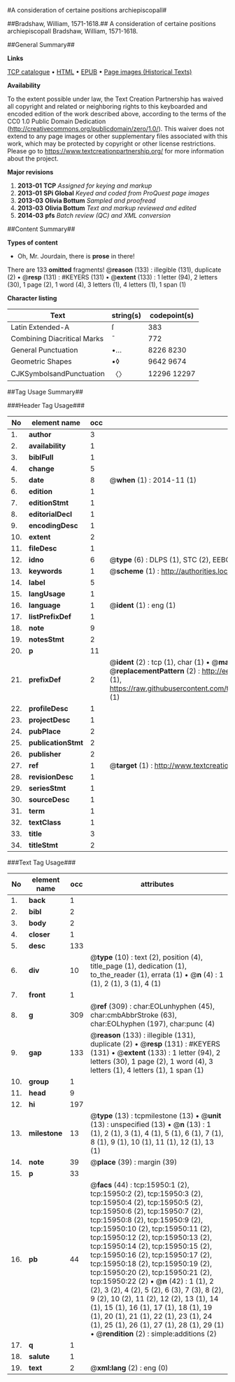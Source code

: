 #A consideration of certaine positions archiepiscopall#

##Bradshaw, William, 1571-1618.##
A consideration of certaine positions archiepiscopall
Bradshaw, William, 1571-1618.

##General Summary##

**Links**

[TCP catalogue](http://www.ota.ox.ac.uk/tcp/)  • 
[HTML](http://tei.it.ox.ac.uk/tcp/Texts-HTML/free/A16/A16600.html)  • 
[EPUB](http://tei.it.ox.ac.uk/tcp/Texts-EPUB/free/A16/A16600.epub) • 
[Page images (Historical Texts)](https://historicaltexts.jisc.ac.uk/eebo-99850725e)

**Availability**

To the extent possible under law, the Text Creation Partnership has waived all copyright and related or neighboring rights to this keyboarded and encoded edition of the work described above, according to the terms of the CC0 1.0 Public Domain Dedication (http://creativecommons.org/publicdomain/zero/1.0/). This waiver does not extend to any page images or other supplementary files associated with this work, which may be protected by copyright or other license restrictions. Please go to https://www.textcreationpartnership.org/ for more information about the project.

**Major revisions**

1. __2013-01__ __TCP__ *Assigned for keying and markup*
1. __2013-01__ __SPi Global__ *Keyed and coded from ProQuest page images*
1. __2013-03__ __Olivia Bottum__ *Sampled and proofread*
1. __2013-03__ __Olivia Bottum__ *Text and markup reviewed and edited*
1. __2014-03__ __pfs__ *Batch review (QC) and XML conversion*

##Content Summary##

**Types of content**

  * Oh, Mr. Jourdain, there is **prose** in there!

There are 133 **omitted** fragments! 
 @__reason__ (133) : illegible (131), duplicate (2)  •  @__resp__ (131) : #KEYERS (131)  •  @__extent__ (133) : 1 letter (94), 2 letters (30), 1 page (2), 1 word (4), 3 letters (1), 4 letters (1), 1 span (1)

**Character listing**


|Text|string(s)|codepoint(s)|
|---|---|---|
|Latin Extended-A|ſ|383|
|Combining             Diacritical Marks|̄|772|
|General Punctuation|•…|8226 8230|
|Geometric Shapes|▪◊|9642 9674|
|CJKSymbolsandPunctuation|〈〉|12296 12297|

##Tag Usage Summary##

###Header Tag Usage###

|No|element name|occ|attributes|
|---|---|---|---|
|1.|__author__|3||
|2.|__availability__|1||
|3.|__biblFull__|1||
|4.|__change__|5||
|5.|__date__|8| @__when__ (1) : 2014-11 (1)|
|6.|__edition__|1||
|7.|__editionStmt__|1||
|8.|__editorialDecl__|1||
|9.|__encodingDesc__|1||
|10.|__extent__|2||
|11.|__fileDesc__|1||
|12.|__idno__|6| @__type__ (6) : DLPS (1), STC (2), EEBO-CITATION (1), PROQUEST (1), VID (1)|
|13.|__keywords__|1| @__scheme__ (1) : http://authorities.loc.gov/ (1)|
|14.|__label__|5||
|15.|__langUsage__|1||
|16.|__language__|1| @__ident__ (1) : eng (1)|
|17.|__listPrefixDef__|1||
|18.|__note__|9||
|19.|__notesStmt__|2||
|20.|__p__|11||
|21.|__prefixDef__|2| @__ident__ (2) : tcp (1), char (1)  •  @__matchPattern__ (2) : ([0-9\-]+):([0-9IVX]+) (1), (.+) (1)  •  @__replacementPattern__ (2) : http://eebo.chadwyck.com/downloadtiff?vid=$1&page=$2 (1), https://raw.githubusercontent.com/textcreationpartnership/Texts/master/tcpchars.xml#$1 (1)|
|22.|__profileDesc__|1||
|23.|__projectDesc__|1||
|24.|__pubPlace__|2||
|25.|__publicationStmt__|2||
|26.|__publisher__|2||
|27.|__ref__|1| @__target__ (1) : http://www.textcreationpartnership.org/docs/. (1)|
|28.|__revisionDesc__|1||
|29.|__seriesStmt__|1||
|30.|__sourceDesc__|1||
|31.|__term__|1||
|32.|__textClass__|1||
|33.|__title__|3||
|34.|__titleStmt__|2||


###Text Tag Usage###

|No|element name|occ|attributes|
|---|---|---|---|
|1.|__back__|1||
|2.|__bibl__|2||
|3.|__body__|2||
|4.|__closer__|1||
|5.|__desc__|133||
|6.|__div__|10| @__type__ (10) : text (2), position (4), title_page (1), dedication (1), to_the_reader (1), errata (1)  •  @__n__ (4) : 1 (1), 2 (1), 3 (1), 4 (1)|
|7.|__front__|1||
|8.|__g__|309| @__ref__ (309) : char:EOLunhyphen (45), char:cmbAbbrStroke (63), char:EOLhyphen (197), char:punc (4)|
|9.|__gap__|133| @__reason__ (133) : illegible (131), duplicate (2)  •  @__resp__ (131) : #KEYERS (131)  •  @__extent__ (133) : 1 letter (94), 2 letters (30), 1 page (2), 1 word (4), 3 letters (1), 4 letters (1), 1 span (1)|
|10.|__group__|1||
|11.|__head__|9||
|12.|__hi__|197||
|13.|__milestone__|13| @__type__ (13) : tcpmilestone (13)  •  @__unit__ (13) : unspecified (13)  •  @__n__ (13) : 1 (1), 2 (1), 3 (1), 4 (1), 5 (1), 6 (1), 7 (1), 8 (1), 9 (1), 10 (1), 11 (1), 12 (1), 13 (1)|
|14.|__note__|39| @__place__ (39) : margin (39)|
|15.|__p__|33||
|16.|__pb__|44| @__facs__ (44) : tcp:15950:1 (2), tcp:15950:2 (2), tcp:15950:3 (2), tcp:15950:4 (2), tcp:15950:5 (2), tcp:15950:6 (2), tcp:15950:7 (2), tcp:15950:8 (2), tcp:15950:9 (2), tcp:15950:10 (2), tcp:15950:11 (2), tcp:15950:12 (2), tcp:15950:13 (2), tcp:15950:14 (2), tcp:15950:15 (2), tcp:15950:16 (2), tcp:15950:17 (2), tcp:15950:18 (2), tcp:15950:19 (2), tcp:15950:20 (2), tcp:15950:21 (2), tcp:15950:22 (2)  •  @__n__ (42) : 1 (1), 2 (2), 3 (2), 4 (2), 5 (2), 6 (3), 7 (3), 8 (2), 9 (2), 10 (2), 11 (2), 12 (2), 13 (1), 14 (1), 15 (1), 16 (1), 17 (1), 18 (1), 19 (1), 20 (1), 21 (1), 22 (1), 23 (1), 24 (1), 25 (1), 26 (1), 27 (1), 28 (1), 29 (1)  •  @__rendition__ (2) : simple:additions (2)|
|17.|__q__|1||
|18.|__salute__|1||
|19.|__text__|2| @__xml:lang__ (2) : eng (0)|
